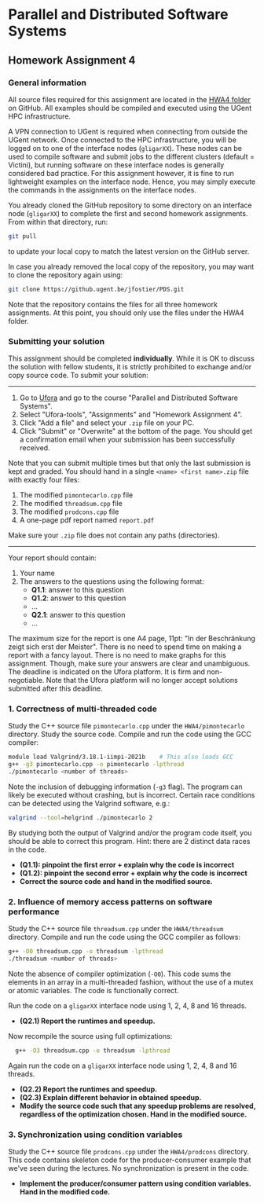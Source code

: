 # Parallel and Distributed Software Systems
## Homework Assignment 4

### General information
All source files required for this assignment are located in the [HWA4 folder](https://github.ugent.be/jfostier/PDS/tree/master/HWA4) on GitHub. All examples should be compiled and executed using the UGent HPC infrastructure.

A VPN connection to UGent is required when connecting from outside the UGent network. Once connected to the HPC infrastructure, you will be logged on to one of the interface nodes (`gligarXX`). These nodes can be used to compile software and submit jobs to the different clusters (default = Victini), but running software on these interface nodes is generally considered bad practice. For this assignment however, it is fine to run lightweight examples on the interface node. Hence, you may simply execute the commands in the assignments on the interface nodes.

You already cloned the GitHub repository to some directory on an interface node (`gligarXX`) to complete the first and second homework assignments. From within that directory, run:

```bash
git pull
```

to update your local copy to match the latest version on the GitHub server.

In case you already removed the local copy of the repository, you may want to clone the repository again using:

```bash
git clone https://github.ugent.be/jfostier/PDS.git
```

Note that the repository contains the files for all three homework assignments. At this point, you should only use the files under the HWA4 folder.

### Submitting your solution
This assignment should be completed **individually**. While it is OK to discuss the solution with fellow students, it is strictly prohibited to exchange and/or copy source code. To submit your solution:

---
1. Go to [Ufora](http://ufora.ugent.be) and go to the course "Parallel and Distributed Software Systems".
2. Select "Ufora-tools", "Assignments" and "Homework Assignment 4".
3. Click "Add a file" and select your `.zip` file on your PC.
4. Click "Submit" or "Overwrite" at the bottom of the page. You should get a confirmation email when your submission has been successfully received.

Note that you can submit multiple times but that only the last submission is kept and graded. You should hand in a single `<name> <first name>.zip` file with exactly four files:

1. The modified `pimontecarlo.cpp` file
2. The modified `threadsum.cpp` file
3. The modified `prodcons.cpp` file
4. A one-page pdf report named `report.pdf`

Make sure your `.zip` file does not contain any paths (directories).

---

Your report should contain:

1. Your name
2. The answers to the questions using the following format:
    * **Q1.1**: answer to this question
    * **Q1.2**: answer to this question
    * ...
    * **Q2.1**: answer to this question
    * ...

The maximum size for the report is one A4 page, 11pt: "In der Beschränkung zeigt sich erst der Meister". There is no need to spend time on making a report with a fancy layout. There is no need to make graphs for this assignment. Though, make sure your answers are clear and unambiguous. The deadline is indicated on the Ufora platform. It is firm and non-negotiable. Note that the Ufora platform will no longer accept solutions submitted after this deadline.


### 1. Correctness of multi-threaded code
Study the C++ source file `pimontecarlo.cpp` under the `HWA4/pimontecarlo` directory. Study the source code. Compile and run the code using the GCC compiler:

```bash
module load Valgrind/3.18.1-iimpi-2021b    # This also loads GCC
g++ -g3 pimontecarlo.cpp -o pimontecarlo -lpthread
./pimontecarlo <number of threads>
```

Note the inclusion of debugging information (`-g3` flag). The program can likely be executed without crashing, but is incorrect.  Certain race conditions can be detected using the Valgrind software, e.g.:

```bash
valgrind --tool=helgrind ./pimontecarlo 2
```

By studying both the output of Valgrind and/or the program code itself, you should be able to correct this program. Hint: there are 2 distinct data races in the code.

* **(Q1.1): pinpoint the first error + explain why the code is incorrect**
* **(Q1.2): pinpoint the second error + explain why the code is incorrect**
* **Correct the source code and hand in the modified source.**

### 2. Influence of memory access patterns on software performance
Study the C++ source file `threadsum.cpp` under the `HWA4/threadsum` directory.  Compile and run the code using the GCC compiler as follows:

```bash
g++ -O0 threadsum.cpp -o threadsum -lpthread
./threadsum <number of threads>
```

Note the absence of compiler optimization (`-O0`). This code sums the elements in an array in a multi-threaded fashion, without the use of a mutex or atomic variables.  The code is functionally correct.

Run the code on a `gligarXX` interface node  using 1, 2, 4, 8 and 16 threads.

* **(Q2.1) Report the runtimes and speedup.**

Now recompile the source using full optimizations:

```bash
  g++ -O3 threadsum.cpp -o threadsum -lpthread
```

Again run the code on a `gligarXX` interface node using 1, 2, 4, 8 and 16 threads.

* **(Q2.2) Report the runtimes and speedup.**
* **(Q2.3) Explain different behavior in obtained speedup.**
* **Modify the source code such that any speedup problems are resolved, regardless of the optimization chosen.  Hand in the modified source.**

### 3. Synchronization using condition variables
Study the C++ source file `prodcons.cpp` under the `HWA4/prodcons` directory.  This code contains skeleton code for the producer-consumer example that we've seen during the lectures.  No synchronization is present in the code.

* **Implement the producer/consumer pattern using condition variables. Hand in the modified code.**
